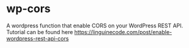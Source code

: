 # wp-cors
A wordpress function that enable CORS on your WordPress REST API. Tutorial can be found here https://linguinecode.com/post/enable-wordpress-rest-api-cors
